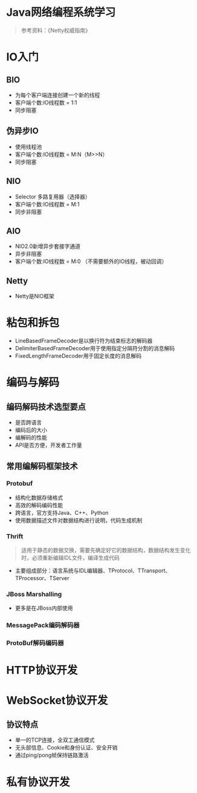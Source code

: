 # Java网络编程系统学习
> 参考资料：《Netty权威指南》
# IO入门

## BIO

- 为每个客户端连接创建一个新的线程
- 客户端个数:IO线程数 = 1:1
- 同步阻塞
## 伪异步IO

- 使用线程池
- 客户端个数:IO线程数 = M:N（M>>N）
- 同步阻塞
## NIO

- Selector 多路复用器（选择器）
- 客户端个数:IO线程数 = M:1
- 同步非阻塞
## AIO

- NIO2.0新增异步套接字通道
- 异步非阻塞
- 客户端个数:IO线程数 = M:0 （不需要额外的IO线程，被动回调）
## Netty

- Netty是NIO框架
# 粘包和拆包

- LineBasedFrameDecoder是以换行符为结束标志的解码器
- DelimiterBasedFrameDecoder用于使用指定分隔符分割的消息解码
- FixedLengthFrameDecoder用于固定长度的消息解码

# 编码与解码

## 编码解码技术选型要点

- 是否跨语言
- 编码后的大小
- 编解码的性能
- API是否方便，开发者工作量

## 常用编解码框架技术

### Protobuf

- 结构化数据存储格式
- 高效的解码编码性能
- 跨语言，官方支持Java、C++、Python
- 使用数据描述文件对数据结构进行说明，代码生成机制

### Thrift

> 适用于静态的数据交换，需要先确定好它的数据结构，数据结构发生变化时，必须重新编辑IDL文件，编译生成代码

- 主要组成部分：语言系统与IDL编辑器、TProtocol、TTransport、TProcessor、TServer

### JBoss Marshalling

- 更多是在JBoss内部使用

### MessagePack编码解码器

### ProtoBuf解码编码器

# HTTP协议开发

# WebSocket协议开发
## 协议特点
- 单一的TCP连接，全双工通信模式
- 无头部信息、Cookie和身份认证、安全开销
- 通过ping/pong帧保持链路激活
# 私有协议开发

